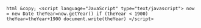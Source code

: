 ``html
&copy; <script language="JavaScript" type="text/javascript"> now = new Date theYear=now.getYear() if (theYear < 1900) theYear=theYear+1900 document.write(theYear) </script>
``
